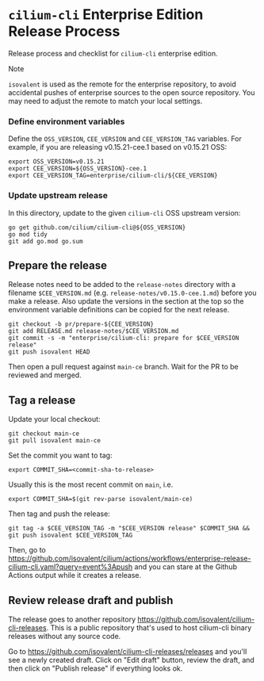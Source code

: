 # `cilium-cli` Enterprise Edition Release Process

Release process and checklist for `cilium-cli` enterprise edition.

> [!NOTE]
> `isovalent` is used as the remote for the enterprise repository, to avoid
> accidental pushes of enterprise sources to the open source repository. You
> may need to adjust the remote to match your local settings.

### Define environment variables

Define the `OSS_VERSION`, `CEE_VERSION` and `CEE_VERSION_TAG` variables. For
example, if you are releasing v0.15.21-cee.1 based on v0.15.21 OSS:

    export OSS_VERSION=v0.15.21
    export CEE_VERSION=${OSS_VERSION}-cee.1
    export CEE_VERSION_TAG=enterprise/cilium-cli/${CEE_VERSION}

### Update upstream release

In this directory, update to the given `cilium-cli` OSS upstream version:

    go get github.com/cilium/cilium-cli@${OSS_VERSION}
    go mod tidy
    git add go.mod go.sum

## Prepare the release

Release notes need to be added to the  `release-notes` directory with a
filename `$CEE_VERSION.md` (e.g. `release-notes/v0.15.0-cee.1.md`) before you
make a release. Also update the versions in the section at the top so the
environment variable definitions can be copied for the next release.

    git checkout -b pr/prepare-${CEE_VERSION}
    git add RELEASE.md release-notes/$CEE_VERSION.md
    git commit -s -m "enterprise/cilium-cli: prepare for $CEE_VERSION release"
    git push isovalent HEAD

Then open a pull request against `main-ce` branch. Wait for the PR to be reviewed and merged.

## Tag a release

Update your local checkout:

    git checkout main-ce
    git pull isovalent main-ce

Set the commit you want to tag:

    export COMMIT_SHA=<commit-sha-to-release>

Usually this is the most recent commit on `main`, i.e.

    export COMMIT_SHA=$(git rev-parse isovalent/main-ce)

Then tag and push the release:

    git tag -a $CEE_VERSION_TAG -m "$CEE_VERSION release" $COMMIT_SHA && git push isovalent $CEE_VERSION_TAG

Then, go to
https://github.com/isovalent/cilium/actions/workflows/enterprise-release-cilium-cli.yaml?query=event%3Apush
and you can stare at the Github Actions output while it creates a release.

## Review release draft and publish

The release goes to another repository https://github.com/isovalent/cilium-cli-releases. This is
a public repository that's used to host cilium-cli binary releases without any source code.

Go to https://github.com/isovalent/cilium-cli-releases/releases and you'll see a newly created
draft. Click on "Edit draft" button, review the draft, and then click on "Publish release" if
everything looks ok.

